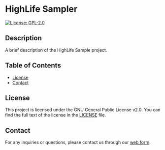 # HighLife Sampler

[![License: GPL-2.0](https://img.shields.io/badge/License-GPL--2.0-blue.svg)](https://www.gnu.org/licenses/gpl-2.0)

## Description

A brief description of the HighLife Sample project.

## Table of Contents

- [License](#license)
- [Contact](#contact)

## License

This project is licensed under the GNU General Public License v2.0. You can find the full text of the license in the [LICENSE](LICENSE) file.

## Contact

For any inquiries or questions, please contact us through our [web form](https://www.discodsp.com/support/).


